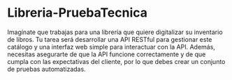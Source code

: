 # Libreria-PruebaTecnica

Imagínate que trabajas para una librería que quiere digitalizar su inventario de libros. Tu tarea será
desarrollar una API RESTful para gestionar este catálogo y una interfaz web simple para interactuar
con la API. Además, necesitas asegurarte de que la API funcione correctamente y de que cumpla con
las expectativas del cliente, por lo que debes crear un conjunto de pruebas automatizadas.
